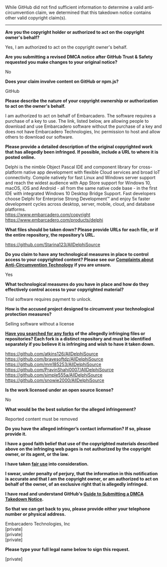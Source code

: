 While GitHub did not find sufficient information to determine a valid anti-circumvention claim, we determined that this takedown notice contains other valid copyright claim(s).

---

  **Are you the copyright holder or authorized to act on the copyright owner's behalf?**

Yes, I am authorized to act on the copyright owner's behalf.

**Are you submitting a revised DMCA notice after GitHub Trust & Safety requested you make changes to your original notice?**

No

**Does your claim involve content on GitHub or npm.js?**

GitHub

**Please describe the nature of your copyright ownership or authorization to act on the owner's behalf.**

I am authorized to act on behalf of Embarcadero. The software requires a purchase of a key to use. The link, listed below, are allowing people to download and use Embarcadero software without the purchase of a key and does not have Embarcadero Technologies, Inc permission to host and allow others to download our software.

**Please provide a detailed description of the original copyrighted work that has allegedly been infringed. If possible, include a URL to where it is posted online.**

Delphi is the nimble Object Pascal IDE and component library for cross-platform native app development with flexible Cloud services and broad IoT connectivity. Compile natively for fast Linux and Windows server support and reach the widest audience with App Store support for Windows 10, macOS, iOS and Android - all from the same native code base - in the first IDE with integrated Windows 10 Desktop Bridge Support. Fast developers choose Delphi for Enterprise Strong Development™ and enjoy 5x faster development cycles across desktop, server, mobile, cloud, and database platforms.  
https://www.embarcadero.com/copyright  
https://www.embarcadero.com/products/delphi

**What files should be taken down? Please provide URLs for each file, or if the entire repository, the repository’s URL.**

https://github.com/Starina123/AllDelphiSource

**Do you claim to have any technological measures in place to control access to your copyrighted content? Please see our <a href="https://docs.github.com/articles/guide-to-submitting-a-dmca-takedown-notice#complaints-about-anti-circumvention-technology">Complaints about Anti-Circumvention Technology</a> if you are unsure.**

Yes

**What technological measures do you have in place and how do they effectively control access to your copyrighted material?**

Trial software requires payment to unlock.

**How is the accused project designed to circumvent your technological protection measures?**

Selling software without a license

**<a href="https://docs.github.com/articles/dmca-takedown-policy#b-what-about-forks-or-whats-a-fork">Have you searched for any forks</a> of the allegedly infringing files or repositories? Each fork is a distinct repository and must be identified separately if you believe it is infringing and wish to have it taken down.**

https://github.com/atkins126/AllDelphiSource  
https://github.com/bravesoftdz/AllDelphiSource  
https://github.com/mm185253/AllDelphiSource  
https://github.com/PravinShahi0007/AllDelphiSource  
https://github.com/simple555a/AllDelphiSource  
https://github.com/snowie2000/AllDelphiSource  

**Is the work licensed under an open source license?**

No

**What would be the best solution for the alleged infringement?**

Reported content must be removed

**Do you have the alleged infringer’s contact information? If so, please provide it.**

**I have a good faith belief that use of the copyrighted materials described above on the infringing web pages is not authorized by the copyright owner, or its agent, or the law.**

**I have taken <a href="https://www.lumendatabase.org/topics/22">fair use</a> into consideration.**

**I swear, under penalty of perjury, that the information in this notification is accurate and that I am the copyright owner, or am authorized to act on behalf of the owner, of an exclusive right that is allegedly infringed.**

**I have read and understand GitHub's <a href="https://docs.github.com/articles/guide-to-submitting-a-dmca-takedown-notice/">Guide to Submitting a DMCA Takedown Notice</a>.**

**So that we can get back to you, please provide either your telephone number or physical address.**

Embarcadero Technologies, Inc  
[private]  
[private]  
[private]

**Please type your full legal name below to sign this request.**

[private]
